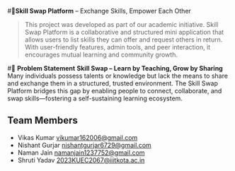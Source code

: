 #🤝**Skill Swap Platform** – Exchange Skills, Empower Each Other

>This project was developed as part of our academic initiative.
Skill Swap Platform is a collaborative and structured mini application that allows users to list skills they can offer and request others in return.
With user-friendly features, admin tools, and peer interaction, it encourages mutual learning and community growth.

#📌 **Problem Statement** 
**Skill Swap – Learn by Teaching, Grow by Sharing**
Many individuals possess talents or knowledge but lack the means to share and exchange them in a structured, trusted environment. The Skill Swap Platform bridges this gap by enabling people to connect, collaborate, and swap skills—fostering a self-sustaining learning ecosystem.




## Team Members
- Vikas Kumar  vikumar162006@gmail.com
- Nishant Gurjar  nishantgurjar6729@gmail.com
- Naman Jain    namanjain1237752@gmail.com
- Shruti Yadav   2023KUEC2067@iiitkota.ac.in
